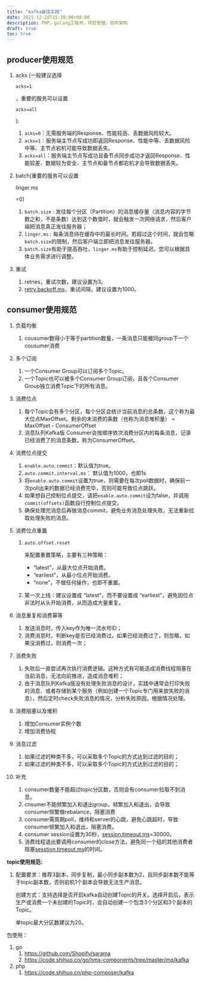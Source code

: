 ```yaml
---
title: "kafka最佳实践"
date: 2021-12-28T15:39:00+08:00
description: PHP，golang工程师，项目管理，软件架构
draft: true
toc: true
---
```


## producer使用规范

1. acks (一般建议选择

   ```
   acks=1
   ```

   ，重要的服务可以设置

   ```
   acks=all
   ```

   ):

   1. `acks=0`：无需服务端的Response、性能较高、丢数据风险较大。
   2. `acks=1`：服务端主节点写成功即返回Response、性能中等、丢数据风险中等、主节点宕机可能导致数据丢失。
   3. `acks=all`：服务端主节点写成功且备节点同步成功才返回Response、性能较差、数据较为安全、主节点和备节点都宕机才会导致数据丢失。

2. batch(重要的服务可以设置

   linger.ms

   =0)

   1. `batch.size` : 发往每个分区（Partition）的消息缓存量（消息内容的字节数之和，不是条数）达到这个数值时，就会触发一次网络请求，然后客户端把消息真正发往服务器；
   2. `linger.ms` : 每条消息待在缓存中的最长时间。若超过这个时间，就会忽略`batch.size`的限制，然后客户端立即把消息发往服务器。
   3. `batch.size`有助于提高吞吐，`linger.ms`有助于控制延迟。您可以根据具体业务需求进行调整。

3. 重试

   1. retries，重试次数，建议设置为3。
   2. [retry.backoff.ms](http://retry.backoff.ms/)，重试间隔，建议设置为1000。

## consumer使用规范

1. 负载均衡

   1. cousumer数得小于等于partition数量，一条消息只能被同group下一个cousumer消费

2. 多个订阅

   1. 一个Consumer Group可以订阅多个Topic。
   2. 一个Topic也可以被多个Consumer Group订阅，且各个Consumer Group独立消费Topic下的所有消息。

3. 消费位点

   1. 每个Topic会有多个分区，每个分区会统计当前消息的总条数，这个称为最大位点MaxOffset。剩余的未消费的条数（也称为消息堆积量） = MaxOffset - ConsumerOffset
   2. 消息队列Kafka版 Consumer会按顺序依次消费分区内的每条消息，记录已经消费了的消息条数，称为ConsumerOffset。

4. 消费位点提交

   1. `enable.auto.commit`：默认值为true。
   2. `auto.commit.interval.ms`： 默认值为1000，也即1s
   3. 将`enable.auto.commit`设置为true，则需要在每次poll数据时，确保前一次poll出来的数据已经消费完毕，否则可能导致位点跳跃。
   4. 如果想自己控制位点提交，请把`enable.auto.commit`设为false，并调用`commit(offsets)`函数自行控制位点提交。
   5. 确保处理完消息后再做消息commit，避免业务消息处理失败，无法重新拉取处理失败的消息。

5. 消费位点重置

   1. ```
      auto.offset.reset
      ```

      来配置重置策略，主要有三种策略：

      - “latest”，从最大位点开始消费。
      - “earliest”，从最小位点开始消费。
      - “none”，不做任何操作，也即不重置。

   2. 第一次上线：建议设置成 “latest”，而不要设置成 “earliest”，避免因位点非法时从头开始消费，从而造成大量重复。

6. 消息重复和消费幂等

   1. 发送消息时，传入key作为唯一流水号ID；
   2. 消费消息时，判断key是否已经消费过，如果已经消费过了，则忽略，如果没消费过，则消费一次；

7. 消费失败

   1. 失败后一直尝试再次执行消费逻辑。这种方式有可能造成消费线程阻塞在当前消息，无法向前推进，造成消息堆积；
   2. 由于消息队列Kafka版没有处理失败消息的设计，实践中通常会打印失败的消息、或者存储到某个服务（例如创建一个Topic专门用来放失败的消息），然后定时check失败消息的情况，分析失败原因，根据情况处理。

8. 消费阻塞以及堆积

   1. 增加Consumer实例个数
   2. 增加消费协程

9. 消息过滤

   1. 如果过滤的种类不多，可以采取多个Topic的方式达到过滤的目的；
   2. 如果过滤的种类不多，可以采取多个Topic的方式达到过滤的目的；

10. 补充

    1. consumer数量不能超过topic分区数，否则会有consumer拉取不到消息。
    2. cnsumer不能频繁加入和退出group，频繁加入和退出，会导致consumer频繁做rebalance，阻塞消费
    3. consumer需周期poll，维持和server的心跳，避免心跳超时，导致consumer频繁加入和退出，阻塞消费。
    4. consumer session设置为30秒，[session.timeout.ms](http://session.timeout.ms/)=30000。
    5. 消费线程退出要调用consumer的close方法，避免同一个组的其他消费者阻塞[sesstion.timeout.ms](http://sesstion.timeout.ms/)的时间。

**topic使用规范:**

1. 配置要求：推荐3副本，同步复制，最小同步副本数为2，且同步副本数不能等于topic副本数，否则宕机1个副本会导致无法生产消息。

   创建方式：支持选择是否开启kafka自动创建Topic的开关。选择开启后，表示生产或消费一个未创建的Topic时，会自动创建一个包含3个分区和3个副本的Topic。

   单topic最大分区数建议为20。

包使用：

1. go
   1. https://github.com/Shopify/sarama
   2. https://code.shihuo.cn/go/hms-components/tree/master/mq/kafka
2. php
   1. https://code.shihuo.cn/php-composer/kafka